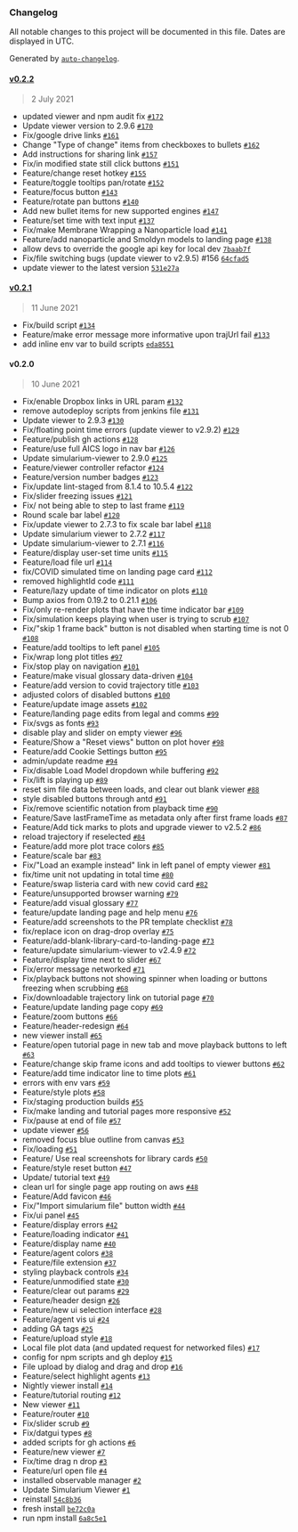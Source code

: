 ### Changelog

All notable changes to this project will be documented in this file. Dates are displayed in UTC.

Generated by [`auto-changelog`](https://github.com/CookPete/auto-changelog).

#### [v0.2.2](https://github.com/allen-cell-animated/simularium-website/compare/v0.2.1...v0.2.2)

> 2 July 2021

- updated viewer and npm audit fix [`#172`](https://github.com/allen-cell-animated/simularium-website/pull/172)
- Update viewer version to 2.9.6 [`#170`](https://github.com/allen-cell-animated/simularium-website/pull/170)
- Fix/google drive links [`#161`](https://github.com/allen-cell-animated/simularium-website/pull/161)
- Change "Type of change" items from checkboxes to bullets [`#162`](https://github.com/allen-cell-animated/simularium-website/pull/162)
- Add instructions for sharing link [`#157`](https://github.com/allen-cell-animated/simularium-website/pull/157)
- Fix/in modified state still click buttons [`#151`](https://github.com/allen-cell-animated/simularium-website/pull/151)
- Feature/change reset hotkey [`#155`](https://github.com/allen-cell-animated/simularium-website/pull/155)
- Feature/toggle tooltips pan/rotate [`#152`](https://github.com/allen-cell-animated/simularium-website/pull/152)
- Feature/focus button [`#143`](https://github.com/allen-cell-animated/simularium-website/pull/143)
- Feature/rotate pan buttons [`#140`](https://github.com/allen-cell-animated/simularium-website/pull/140)
- Add new bullet items for new supported engines [`#147`](https://github.com/allen-cell-animated/simularium-website/pull/147)
- Feature/set time with text input [`#137`](https://github.com/allen-cell-animated/simularium-website/pull/137)
- Fix/make Membrane Wrapping a Nanoparticle load [`#141`](https://github.com/allen-cell-animated/simularium-website/pull/141)
- Feature/add nanoparticle and Smoldyn models to landing page [`#138`](https://github.com/allen-cell-animated/simularium-website/pull/138)
- allow devs to override the google api key for local dev [`7baab7f`](https://github.com/allen-cell-animated/simularium-website/commit/7baab7fe04ae30d6809f1b57d19ae6b716895193)
- Fix/file switching bugs (update viewer to v2.9.5) #156 [`64cfad5`](https://github.com/allen-cell-animated/simularium-website/commit/64cfad5c967535b154ed47814da563291eb2c374)
- update viewer to the latest version [`531e27a`](https://github.com/allen-cell-animated/simularium-website/commit/531e27a7235d3a6f63c8003461308012fd5d724d)

#### [v0.2.1](https://github.com/allen-cell-animated/simularium-website/compare/v0.2.0...v0.2.1)

> 11 June 2021

- Fix/build script [`#134`](https://github.com/allen-cell-animated/simularium-website/pull/134)
- Feature/make error message more informative upon trajUrl fail [`#133`](https://github.com/allen-cell-animated/simularium-website/pull/133)
- add inline env var to  build scripts [`eda8551`](https://github.com/allen-cell-animated/simularium-website/commit/eda8551a55e4842c01e3b070363dd3c893c78879)

#### v0.2.0

> 10 June 2021

- Fix/enable Dropbox links in URL param [`#132`](https://github.com/allen-cell-animated/simularium-website/pull/132)
- remove autodeploy scripts from jenkins file [`#131`](https://github.com/allen-cell-animated/simularium-website/pull/131)
- Update viewer to 2.9.3 [`#130`](https://github.com/allen-cell-animated/simularium-website/pull/130)
- Fix/floating point time errors (update viewer to v2.9.2) [`#129`](https://github.com/allen-cell-animated/simularium-website/pull/129)
- Feature/publish gh actions [`#128`](https://github.com/allen-cell-animated/simularium-website/pull/128)
- Feature/use full AICS logo in nav bar [`#126`](https://github.com/allen-cell-animated/simularium-website/pull/126)
- Update simularium-viewer to 2.9.0 [`#125`](https://github.com/allen-cell-animated/simularium-website/pull/125)
- Feature/viewer controller refactor [`#124`](https://github.com/allen-cell-animated/simularium-website/pull/124)
- Feature/version number badges [`#123`](https://github.com/allen-cell-animated/simularium-website/pull/123)
- Fix/update lint-staged from 8.1.4 to 10.5.4 [`#122`](https://github.com/allen-cell-animated/simularium-website/pull/122)
- Fix/slider freezing issues [`#121`](https://github.com/allen-cell-animated/simularium-website/pull/121)
- Fix/ not being able to step to last frame [`#119`](https://github.com/allen-cell-animated/simularium-website/pull/119)
- Round scale bar label [`#120`](https://github.com/allen-cell-animated/simularium-website/pull/120)
- Fix/update viewer to 2.7.3 to fix scale bar label [`#118`](https://github.com/allen-cell-animated/simularium-website/pull/118)
- Update simularium viewer to 2.7.2 [`#117`](https://github.com/allen-cell-animated/simularium-website/pull/117)
- Update simularium-viewer to 2.7.1 [`#116`](https://github.com/allen-cell-animated/simularium-website/pull/116)
- Feature/display user-set time units [`#115`](https://github.com/allen-cell-animated/simularium-website/pull/115)
- Feature/load file url [`#114`](https://github.com/allen-cell-animated/simularium-website/pull/114)
- fix/COVID simulated time on landing page card [`#112`](https://github.com/allen-cell-animated/simularium-website/pull/112)
- removed highlightId code [`#111`](https://github.com/allen-cell-animated/simularium-website/pull/111)
- Feature/lazy update of time indicator on plots [`#110`](https://github.com/allen-cell-animated/simularium-website/pull/110)
- Bump axios from 0.19.2 to 0.21.1 [`#106`](https://github.com/allen-cell-animated/simularium-website/pull/106)
- Fix/only re-render plots that have the time indicator bar [`#109`](https://github.com/allen-cell-animated/simularium-website/pull/109)
- Fix/simulation keeps playing when user is trying to scrub [`#107`](https://github.com/allen-cell-animated/simularium-website/pull/107)
- Fix/"skip 1 frame back" button is not disabled when starting time is not 0 [`#108`](https://github.com/allen-cell-animated/simularium-website/pull/108)
- Feature/add tooltips to left panel [`#105`](https://github.com/allen-cell-animated/simularium-website/pull/105)
- Fix/wrap long plot titles [`#97`](https://github.com/allen-cell-animated/simularium-website/pull/97)
- Fix/stop play on navigation [`#101`](https://github.com/allen-cell-animated/simularium-website/pull/101)
- Feature/make visual glossary data-driven [`#104`](https://github.com/allen-cell-animated/simularium-website/pull/104)
- Feature/add version to covid trajectory title [`#103`](https://github.com/allen-cell-animated/simularium-website/pull/103)
- adjusted colors of disabled buttons [`#100`](https://github.com/allen-cell-animated/simularium-website/pull/100)
- Feature/update image assets [`#102`](https://github.com/allen-cell-animated/simularium-website/pull/102)
- Feature/landing page edits from legal and comms [`#99`](https://github.com/allen-cell-animated/simularium-website/pull/99)
- Fix/svgs as fonts [`#93`](https://github.com/allen-cell-animated/simularium-website/pull/93)
- disable play and slider on empty viewer [`#96`](https://github.com/allen-cell-animated/simularium-website/pull/96)
- Feature/Show a "Reset views" button on plot hover [`#98`](https://github.com/allen-cell-animated/simularium-website/pull/98)
- Feature/add Cookie Settings button [`#95`](https://github.com/allen-cell-animated/simularium-website/pull/95)
- admin/update readme [`#94`](https://github.com/allen-cell-animated/simularium-website/pull/94)
- Fix/disable Load Model dropdown while buffering [`#92`](https://github.com/allen-cell-animated/simularium-website/pull/92)
- Fix/lift is playing up [`#89`](https://github.com/allen-cell-animated/simularium-website/pull/89)
- reset sim file data between loads, and clear out blank viewer [`#88`](https://github.com/allen-cell-animated/simularium-website/pull/88)
- style disabled buttons through antd [`#91`](https://github.com/allen-cell-animated/simularium-website/pull/91)
- Fix/remove scientific notation from playback time [`#90`](https://github.com/allen-cell-animated/simularium-website/pull/90)
- Feature/Save lastFrameTime as metadata only after first frame loads [`#87`](https://github.com/allen-cell-animated/simularium-website/pull/87)
- Feature/Add tick marks to plots and upgrade viewer to v2.5.2 [`#86`](https://github.com/allen-cell-animated/simularium-website/pull/86)
- reload trajectory if reselected [`#84`](https://github.com/allen-cell-animated/simularium-website/pull/84)
- Feature/add more plot trace colors [`#85`](https://github.com/allen-cell-animated/simularium-website/pull/85)
- Feature/scale bar [`#83`](https://github.com/allen-cell-animated/simularium-website/pull/83)
- Fix/"Load an example instead" link in left panel of empty viewer [`#81`](https://github.com/allen-cell-animated/simularium-website/pull/81)
- fix/time unit not updating in total time [`#80`](https://github.com/allen-cell-animated/simularium-website/pull/80)
- Feature/swap listeria card with new covid card [`#82`](https://github.com/allen-cell-animated/simularium-website/pull/82)
- Feature/unsupported browser warning [`#79`](https://github.com/allen-cell-animated/simularium-website/pull/79)
- Feature/add visual glossary [`#77`](https://github.com/allen-cell-animated/simularium-website/pull/77)
- feature/update landing page and help menu [`#76`](https://github.com/allen-cell-animated/simularium-website/pull/76)
- Feature/add screenshots to the PR template checklist [`#78`](https://github.com/allen-cell-animated/simularium-website/pull/78)
- fix/replace icon on drag-drop overlay [`#75`](https://github.com/allen-cell-animated/simularium-website/pull/75)
- Feature/add-blank-library-card-to-landing-page [`#73`](https://github.com/allen-cell-animated/simularium-website/pull/73)
- feature/update simularium-viewer to v2.4.9 [`#72`](https://github.com/allen-cell-animated/simularium-website/pull/72)
- Feature/display time next to slider [`#67`](https://github.com/allen-cell-animated/simularium-website/pull/67)
- Fix/error message networked [`#71`](https://github.com/allen-cell-animated/simularium-website/pull/71)
- Fix/playback buttons not showing spinner when loading or buttons freezing when scrubbing [`#68`](https://github.com/allen-cell-animated/simularium-website/pull/68)
- Fix/downloadable trajectory link on tutorial page [`#70`](https://github.com/allen-cell-animated/simularium-website/pull/70)
- Feature/update landing page copy [`#69`](https://github.com/allen-cell-animated/simularium-website/pull/69)
- Feature/zoom buttons [`#66`](https://github.com/allen-cell-animated/simularium-website/pull/66)
- Feature/header-redesign [`#64`](https://github.com/allen-cell-animated/simularium-website/pull/64)
- new viewer install [`#65`](https://github.com/allen-cell-animated/simularium-website/pull/65)
- Feature/open tutorial page in new tab and move playback buttons to left [`#63`](https://github.com/allen-cell-animated/simularium-website/pull/63)
- Feature/change skip frame icons and add tooltips to viewer buttons [`#62`](https://github.com/allen-cell-animated/simularium-website/pull/62)
- Feature/add time indicator line to time plots [`#61`](https://github.com/allen-cell-animated/simularium-website/pull/61)
- errors with env vars [`#59`](https://github.com/allen-cell-animated/simularium-website/pull/59)
- Feature/style plots [`#58`](https://github.com/allen-cell-animated/simularium-website/pull/58)
- Fix/staging production builds [`#55`](https://github.com/allen-cell-animated/simularium-website/pull/55)
- Fix/make landing and tutorial pages more responsive [`#52`](https://github.com/allen-cell-animated/simularium-website/pull/52)
- Fix/pause at end of file [`#57`](https://github.com/allen-cell-animated/simularium-website/pull/57)
- update viewer [`#56`](https://github.com/allen-cell-animated/simularium-website/pull/56)
- removed focus blue outline from canvas [`#53`](https://github.com/allen-cell-animated/simularium-website/pull/53)
- Fix/loading [`#51`](https://github.com/allen-cell-animated/simularium-website/pull/51)
- Feature/ Use real screenshots for library cards [`#50`](https://github.com/allen-cell-animated/simularium-website/pull/50)
- Feature/style reset button [`#47`](https://github.com/allen-cell-animated/simularium-website/pull/47)
- Update/ tutorial text [`#49`](https://github.com/allen-cell-animated/simularium-website/pull/49)
- clean url for single page app routing on aws [`#48`](https://github.com/allen-cell-animated/simularium-website/pull/48)
- Feature/Add favicon [`#46`](https://github.com/allen-cell-animated/simularium-website/pull/46)
- Fix/"Import simularium file" button width [`#44`](https://github.com/allen-cell-animated/simularium-website/pull/44)
- Fix/ui panel [`#45`](https://github.com/allen-cell-animated/simularium-website/pull/45)
- Feature/display errors [`#42`](https://github.com/allen-cell-animated/simularium-website/pull/42)
- Feature/loading indicator [`#41`](https://github.com/allen-cell-animated/simularium-website/pull/41)
- Feature/display name [`#40`](https://github.com/allen-cell-animated/simularium-website/pull/40)
- Feature/agent colors [`#38`](https://github.com/allen-cell-animated/simularium-website/pull/38)
- Feature/file extension [`#37`](https://github.com/allen-cell-animated/simularium-website/pull/37)
- styling playback controls [`#34`](https://github.com/allen-cell-animated/simularium-website/pull/34)
- Feature/unmodified state [`#30`](https://github.com/allen-cell-animated/simularium-website/pull/30)
- Feature/clear out params [`#29`](https://github.com/allen-cell-animated/simularium-website/pull/29)
- Feature/header design [`#26`](https://github.com/allen-cell-animated/simularium-website/pull/26)
- Feature/new ui selection interface [`#28`](https://github.com/allen-cell-animated/simularium-website/pull/28)
- Feature/agent vis ui [`#24`](https://github.com/allen-cell-animated/simularium-website/pull/24)
- adding GA tags [`#25`](https://github.com/allen-cell-animated/simularium-website/pull/25)
- Feature/upload style [`#18`](https://github.com/allen-cell-animated/simularium-website/pull/18)
- Local file plot data (and updated request for networked files) [`#17`](https://github.com/allen-cell-animated/simularium-website/pull/17)
- config for npm scripts and gh deploy [`#15`](https://github.com/allen-cell-animated/simularium-website/pull/15)
- File upload by dialog and drag and drop [`#16`](https://github.com/allen-cell-animated/simularium-website/pull/16)
- Feature/select highlight agents [`#13`](https://github.com/allen-cell-animated/simularium-website/pull/13)
- Nightly viewer install [`#14`](https://github.com/allen-cell-animated/simularium-website/pull/14)
- Feature/tutorial routing [`#12`](https://github.com/allen-cell-animated/simularium-website/pull/12)
- New viewer [`#11`](https://github.com/allen-cell-animated/simularium-website/pull/11)
- Feature/router [`#10`](https://github.com/allen-cell-animated/simularium-website/pull/10)
- Fix/slider scrub [`#9`](https://github.com/allen-cell-animated/simularium-website/pull/9)
- Fix/datgui types [`#8`](https://github.com/allen-cell-animated/simularium-website/pull/8)
- added scripts for gh actions [`#6`](https://github.com/allen-cell-animated/simularium-website/pull/6)
- Feature/new viewer [`#7`](https://github.com/allen-cell-animated/simularium-website/pull/7)
- Fix/time drag n drop [`#3`](https://github.com/allen-cell-animated/simularium-website/pull/3)
- Feature/url open file [`#4`](https://github.com/allen-cell-animated/simularium-website/pull/4)
- installed observable manager [`#2`](https://github.com/allen-cell-animated/simularium-website/pull/2)
- Update Simularium Viewer [`#1`](https://github.com/allen-cell-animated/simularium-website/pull/1)
- reinstall [`54c8b36`](https://github.com/allen-cell-animated/simularium-website/commit/54c8b36ee2fb6d0c52c4331e583f0698233978fd)
- fresh install [`be72c0a`](https://github.com/allen-cell-animated/simularium-website/commit/be72c0a1ab75449eebb764b58767d5c9bb3d8718)
- run npm install [`6a8c5e1`](https://github.com/allen-cell-animated/simularium-website/commit/6a8c5e180bbe29999fdc654c9d6b73204aaaef7a)
